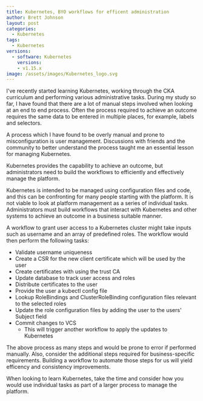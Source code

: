 ```yaml
---
title: Kubernetes, BYO workflows for efficent administration
author: Brett Johnson
layout: post
categories:
  - Kubernetes
tags: 
  - Kubernetes
versions:
  - software: Kubernetes 
    versions:
    - v1.15.x
image: /assets/images/Kubernetes_logo.svg
---
```


I've recently started learning Kubernetes, working through the CKA curriculum and performing various administrative tasks. During my study so far, I have found that there are a lot of manual steps involved when looking at an end to end process. Often the process required to achieve an outcome requires the same data to be entered in multiple places, for example, labels and selectors. 

A process which I have found to be overly manual and prone to misconfiguration is user management. Discussions with friends and the community to better understand the process taught me an essential lesson for managing Kubernetes. 

Kubernetes provides the capability to achieve an outcome, but administrators need to build the workflows to efficiently and effectively manage the platform.

Kubernetes is intended to be managed using configuration files and code, and this can be confronting for many people starting with the platform. It is not viable to look at platform management as a series of individual tasks. Administrators must build workflows that interact with Kubernetes and other systems to achieve an outcome in a business suitable manner.

A workflow to grant user access to a Kubernetes cluster might take inputs such as username and an array of predefined roles. The workflow would then perform the following tasks:

- Validate username uniqueness
- Create a CSR for the new client certificate which will be used by the user
- Create certificates with using the trust CA
- Update database to track user access and roles
- Distribute certificates to the user
- Provide the user a kubectl config file
- Lookup RoleBindings and ClusterRoleBinding configuration files relevant to the selected roles
- Update the role configuration files by adding the user to the users' Subject field
- Commit changes to VCS
    - This will trigger another workflow to apply the updates to Kubernetes

The above process as many steps and would be prone to error if performed manually. Also, consider the additional steps required for business-specific requirements. Building a workflow to automate those steps for us will yield efficency and consistency improvements.

When looking to learn Kubernetes, take the time and consider how you would use individual tasks as part of a larger process to manage the platform.